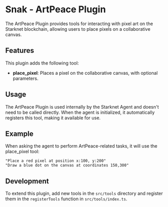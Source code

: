 # Snak - ArtPeace Plugin

The ArtPeace Plugin provides tools for interacting with pixel art on the Starknet blockchain, allowing users to place pixels on a collaborative canvas.

## Features

This plugin adds the following tool:

- **place_pixel**: Places a pixel on the collaborative canvas, with optional parameters.

## Usage

The ArtPeace Plugin is used internally by the Starknet Agent and doesn't need to be called directly. When the agent is initialized, it automatically registers this tool, making it available for use.

## Example

When asking the agent to perform ArtPeace-related tasks, it will use the place_pixel tool:

```
"Place a red pixel at position x:100, y:200"
"Draw a blue dot on the canvas at coordinates 150,300"
```

## Development

To extend this plugin, add new tools in the `src/tools` directory and register them in the `registerTools` function in `src/tools/index.ts`.
